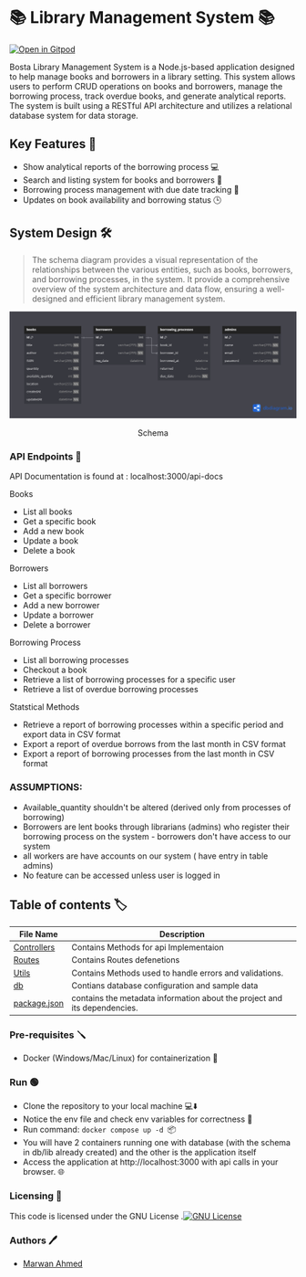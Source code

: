 # 📚 Library Management System 📚

[![Open in Gitpod](https://gitpod.io/button/open-in-gitpod.svg)](https://gitpod.io/#https://github.com/XMaroRadoX/library-managment-backend)

Bosta Library Management System is a Node.js-based application designed to help manage books and borrowers in a library setting. This system allows users to perform CRUD operations on books and borrowers, manage the borrowing process, track overdue books, and generate analytical reports. The system is built using a RESTful API architecture and utilizes a relational database system for data storage.

## Key Features 🔑

- Show analytical reports of the borrowing process 💻
- Search and listing system for books and borrowers 🔎
- Borrowing process management with due date tracking 📅
- Updates on book availability and borrowing status 🕒

## System Design 🛠️

> The schema diagram provides a visual representation of the relationships between the various entities, such as books, borrowers, and borrowing processes, in the system. It provide a comprehensive overview of the system architecture and data flow, ensuring a well-designed and efficient library management system.

<p align="center" width="100%">
<img src="docs/data_docs/schema.png">
</p>
<p align="center" width="100%">
Schema
</p>

### API Endpoints 🔌

API Documentation is found at : localhost:3000/api-docs

Books

- List all books
- Get a specific book
- Add a new book
- Update a book
- Delete a book

Borrowers

- List all borrowers
- Get a specific borrower
- Add a new borrower
- Update a borrower
- Delete a borrower

Borrowing Process

- List all borrowing processes
- Checkout a book
- Retrieve a list of borrowing processes for a specific user
- Retrieve a list of overdue borrowing processes

Statstical Methods

- Retrieve a report of borrowing processes within a specific period and export data in CSV format
- Export a report of overdue borrows from the last month in CSV format
- Export a report of borrowing processes from the last month in CSV format

### ASSUMPTIONS:

- Available_quantity shouldn't be altered (derived only from processes of borrowing)
- Borrowers are lent books through librarians (admins) who register their borrowing process on the system - borrowers don't have access to our system
- all workers are have accounts on our system ( have entry in table admins)
- No feature can be accessed unless user is logged in

## Table of contents 🏷

| File Name                                                                                   | Description                                                               |
| ------------------------------------------------------------------------------------------- | ------------------------------------------------------------------------- |
| [Controllers](https://github.com/XMaroRadoX/library-managment-backend/tree/main/controllers)   | Contains Methods for api Implementaion                                    |
| [Routes](https://github.com/XMaroRadoX/library-managment-backend/tree/main/routes)             | Contains Routes defenetions                                               |
| [Utils](https://github.com/XMaroRadoX/library-managment-backend/tree/main/utils)               | Contains Methods used to handle errors and validations.                   |
| [db](https://github.com/XMaroRadoX/library-managment-backend/tree/main/db/lib)                 | Contians database configuration and sample data                           |
| [package.json](https://github.com/XMaroRadoX/library-managment-backend/blob/main/package.json) | contains the metadata information about the project and its dependencies. |

### Pre-requisites :screwdriver:

- Docker (Windows/Mac/Linux) for containerization 🐳

### Run :green_circle:

- Clone the repository to your local machine 💻⬇️
- Notice the env file and check env variables for correctness 📝
- Run command: `docker compose up -d `📦
- You will have 2 containers running one with database (with the schema in db/lib already created) and the other is the application itself
- Access the application at http://localhost:3000 with api calls in your browser. 🌐

### Licensing 📝

This code is licensed under the GNU License  .[![GNU License](https://img.shields.io/badge/license-GNU-blue.svg?style=flat-square)](https://www.gnu.org/licenses/gpl-3.0.html)

### Authors 🖊

- [Marwan Ahmed](https://github.com/XMaroRadoX)
